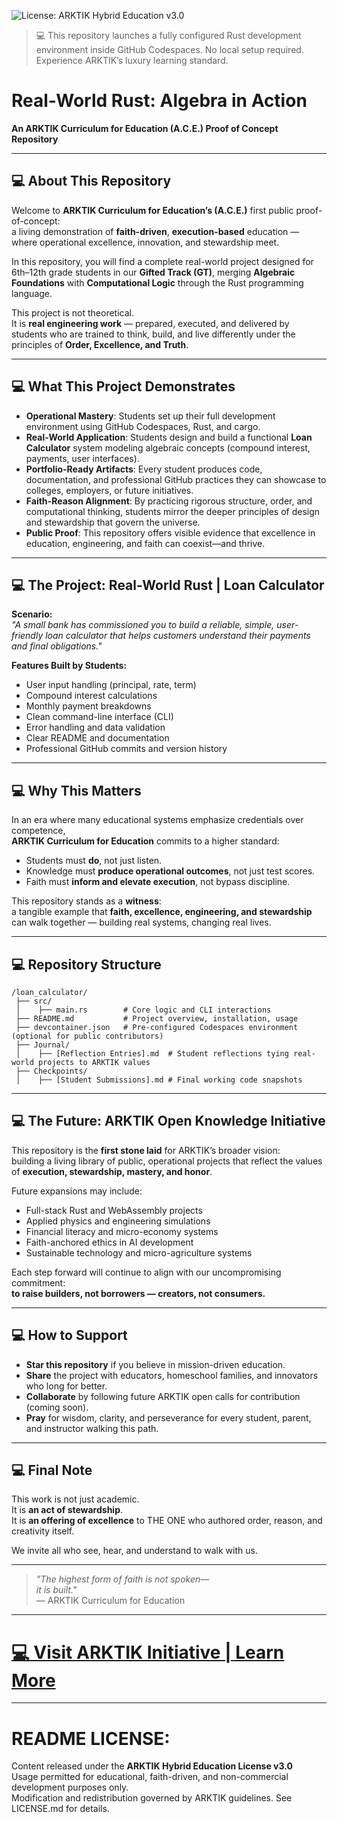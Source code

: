 ![License: ARKTIK Hybrid Education v3.0](https://img.shields.io/badge/License-ARKTIK_Hybrid_Education_v3.0-lightgrey.svg)
> 💻 This repository launches a fully configured Rust development environment inside GitHub Codespaces. No local setup required. Experience ARKTIK’s luxury learning standard.

# Real-World Rust: Algebra in Action  
**An ARKTIK Curriculum for Education (A.C.E.) Proof of Concept Repository**

---

## 💻 About This Repository

Welcome to **ARKTIK Curriculum for Education’s (A.C.E.)** first public proof-of-concept:  
a living demonstration of **faith-driven**, **execution-based** education — where operational excellence, innovation, and stewardship meet.

In this repository, you will find a complete real-world project designed for 6th–12th grade students in our **Gifted Track (GT)**, merging **Algebraic Foundations** with **Computational Logic** through the Rust programming language.

This project is not theoretical.  
It is **real engineering work** — prepared, executed, and delivered by students who are trained to think, build, and live differently under the principles of **Order, Excellence, and Truth**.

---

## 💻 What This Project Demonstrates

- **Operational Mastery**: Students set up their full development environment using GitHub Codespaces, Rust, and cargo.
- **Real-World Application**: Students design and build a functional **Loan Calculator** system modeling algebraic concepts (compound interest, payments, user interfaces).
- **Portfolio-Ready Artifacts**: Every student produces code, documentation, and professional GitHub practices they can showcase to colleges, employers, or future initiatives.
- **Faith-Reason Alignment**: By practicing rigorous structure, order, and computational thinking, students mirror the deeper principles of design and stewardship that govern the universe.
- **Public Proof**: This repository offers visible evidence that excellence in education, engineering, and faith can coexist—and thrive.

---

## 💻 The Project: Real-World Rust | Loan Calculator

**Scenario:**  
_"A small bank has commissioned you to build a reliable, simple, user-friendly loan calculator that helps customers understand their payments and final obligations."_

**Features Built by Students:**
- User input handling (principal, rate, term)
- Compound interest calculations
- Monthly payment breakdowns
- Clean command-line interface (CLI)
- Error handling and data validation
- Clear README and documentation
- Professional GitHub commits and version history

---

## 💻 Why This Matters

In an era where many educational systems emphasize credentials over competence,  
**ARKTIK Curriculum for Education** commits to a higher standard:

- Students must **do**, not just listen.
- Knowledge must **produce operational outcomes**, not just test scores.
- Faith must **inform and elevate execution**, not bypass discipline.

This repository stands as a **witness**:  
a tangible example that **faith, excellence, engineering, and stewardship** can walk together — building real systems, changing real lives.

---

## 💻 Repository Structure

```
/loan_calculator/
 ├── src/
 │    ├── main.rs        # Core logic and CLI interactions
 ├── README.md           # Project overview, installation, usage
 ├── devcontainer.json   # Pre-configured Codespaces environment (optional for public contributors)
 ├── Journal/
 │    ├── [Reflection Entries].md  # Student reflections tying real-world projects to ARKTIK values
 ├── Checkpoints/
 │    ├── [Student Submissions].md # Final working code snapshots
```

---

## 💻 The Future: ARKTIK Open Knowledge Initiative

This repository is the **first stone laid** for ARKTIK’s broader vision:  
building a living library of public, operational projects that reflect the values of **execution, stewardship, mastery, and honor**.

Future expansions may include:
- Full-stack Rust and WebAssembly projects
- Applied physics and engineering simulations
- Financial literacy and micro-economy systems
- Faith-anchored ethics in AI development
- Sustainable technology and micro-agriculture systems

Each step forward will continue to align with our uncompromising commitment:  
**to raise builders, not borrowers — creators, not consumers.**

---

## 💻 How to Support

- **Star this repository** if you believe in mission-driven education.
- **Share** the project with educators, homeschool families, and innovators who long for better.
- **Collaborate** by following future ARKTIK open calls for contribution (coming soon).
- **Pray** for wisdom, clarity, and perseverance for every student, parent, and instructor walking this path.

---

## 💻 Final Note

This work is not just academic.  
It is **an act of stewardship**.  
It is **an offering of excellence** to THE ONE who authored order, reason, and creativity itself.

We invite all who see, hear, and understand to walk with us.

---

> _"The highest form of faith is not spoken—  
> it is built."_  
> — ARKTIK Curriculum for Education

---

# [💻 Visit ARKTIK Initiative | Learn More](https://arktikinitiative.com)  

---

# README LICENSE:  
Content released under the **ARKTIK Hybrid Education License v3.0**  
Usage permitted for educational, faith-driven, and non-commercial development purposes only.  
Modification and redistribution governed by ARKTIK guidelines. See LICENSE.md for details.
